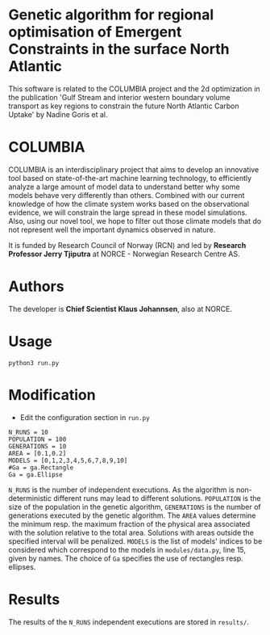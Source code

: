 # Genetic algorithm for regional optimisation of Emergent Constraints in the surface North Atlantic

This software is related to the COLUMBIA project and the 2d optimization in the publication 'Gulf Stream and interior western boundary volume transport as key regions to constrain the future North Atlantic Carbon Uptake' by Nadine Goris et al.

# COLUMBIA
COLUMBIA is an interdisciplinary project that aims to develop an innovative tool based on state-of-the-art machine learning technology, to efficiently analyze a large amount of model data to understand better why some models behave very differently than others. Combined with our current knowledge of how the climate system works based on the observational evidence, we will constrain the large spread in these model simulations. Also, using our novel tool, we hope to filter out those climate models that do not represent well the important dynamics observed in nature.

It is funded by Research Council of Norway (RCN) and led by **Research Professor Jerry Tjiputra** at NORCE - Norwegian Research Centre AS.

# Authors
The developer is **Chief Scientist Klaus Johannsen**, also at NORCE.

# Usage
```
python3 run.py
```

# Modification
- Edit the configuration section in ```run.py```
```
N_RUNS = 10
POPULATION = 100
GENERATIONS = 10
AREA = [0.1,0.2]
MODELS = [0,1,2,3,4,5,6,7,8,9,10]
#Ga = ga.Rectangle
Ga = ga.Ellipse
```

```N_RUNS``` is the number of independent executions. As the algorithm is non-deterministic different runs may lead to different solutions. ```POPULATION``` is the size of the population in the genetic algorithm, ```GENERATIONS``` is the number of generations executed by the genetic algorithm. The ```AREA``` values determine the minimum resp. the maximum fraction of the physical area associated with the solution relative to the total area. Solutions with areas outside the specified interval will be penalized. ```MODELS``` is the list of models' indices to be considered which correspond to the models in ```modules/data.py```, line 15, given by names. The choice of ```Ga``` specifies the use of rectangles resp. ellipses.

# Results
The results of the ```N_RUNS``` independent executions are stored in ```results/```.



